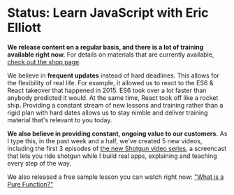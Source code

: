 Status: Learn JavaScript with Eric Elliott 
==========================================

**We release content on a regular basis, and there is a lot of training available right now.** For details on materials that are currently available, [check out the shop page](https://ericelliottjs.com/shop/).

We believe in **frequent updates** instead of hard deadlines. This allows for the flexibility of real life. For example, it allowed us to react to the ES6 & React takeover that happened in 2015. ES6 took over a lot faster than anybody predicted it would. At the same time, React took off like a rocket ship. Providing a constant stream of new lessons and training rather than a rigid plan with hard dates allows us to stay nimble and deliver training material that's relevant to you today.

**We also believe in providing constant, ongoing value to our customers.** As I type this, in the past week and a half, we've created 5 new videos, including the first 3 episodes of [the new Shotgun video series](https://medium.com/javascript-scene/shotgun-javascript-video-experience-c8b6a7771d49), a screencast that lets you ride shotgun while I build real apps, explaining and teaching every step of the way.

We also released a free sample lesson you can watch right now: ["What is a Pure Function?"](https://medium.com/javascript-scene/master-the-javascript-interview-what-is-a-pure-function-d1c076bec976)
